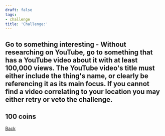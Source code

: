 ```yaml
---
draft: false
tags:
- challenge
title: 'Challenge:'
---
```

## Go to something interesting - Without researching on YouTube, go to something that has a YouTube video about it with at least 100,000 views. The YouTube video's title must either include the thing's name, or clearly be referencing it as its main focus. If you cannot find a video correlating to your location you may either retry or veto the challenge.
## 100 coins
[Back](/jetlag) 
